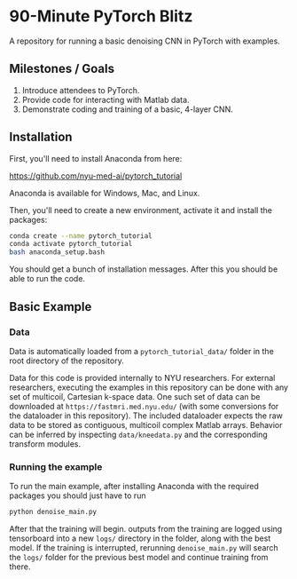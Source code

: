 
# 90-Minute PyTorch Blitz

A repository for running a basic denoising CNN in PyTorch with examples.

## Milestones / Goals

1) Introduce attendees to PyTorch.
2) Provide code for interacting with Matlab data.
3) Demonstrate coding and training of a basic, 4-layer CNN.

## Installation

First, you'll need to install Anaconda from here:

https://github.com/nyu-med-ai/pytorch_tutorial

Anaconda is available for Windows, Mac, and Linux.

Then, you'll need to create a new environment, activate it and install the
packages:

```sh
conda create --name pytorch_tutorial
conda activate pytorch_tutorial
bash anaconda_setup.bash
```

You should get a bunch of installation messages. After this you should be able
to run the code.

## Basic Example

### Data

Data is automatically loaded from a ```pytorch_tutorial_data/``` folder in the
root directory of the repository.

Data for this code is provided internally to NYU researchers. For external
researchers, executing the examples in this repository can be done with any set
of multicoil, Cartesian k-space data. One such set of data can be downloaded at
```https://fastmri.med.nyu.edu/``` (with some conversions for the dataloader
in this repository). The included dataloader expects the raw data to be stored
as contiguous, multicoil complex Matlab arrays. Behavior can be inferred by
inspecting ```data/kneedata.py``` and the corresponding transform modules.

### Running the example

To run the main example, after installing Anaconda with the required packages
you should just have to run

```python
python denoise_main.py
```

After that the training will begin. outputs from the training are logged using
tensorboard into a new `logs/` directory in the folder, along with the best
model. If the training is interrupted, rerunning `denoise_main.py` will search
the `logs/` folder for the previous best model and continue training from
there.

